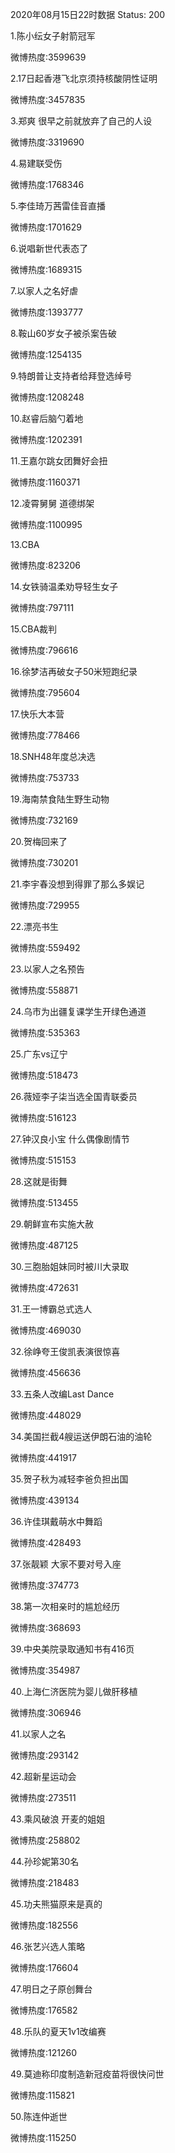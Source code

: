 2020年08月15日22时数据
Status: 200

1.陈小纭女子射箭冠军

微博热度:3599639

2.17日起香港飞北京须持核酸阴性证明

微博热度:3457835

3.郑爽 很早之前就放弃了自己的人设

微博热度:3319690

4.易建联受伤

微博热度:1768346

5.李佳琦万茜雷佳音直播

微博热度:1701629

6.说唱新世代表态了

微博热度:1689315

7.以家人之名好虐

微博热度:1393777

8.鞍山60岁女子被杀案告破

微博热度:1254135

9.特朗普让支持者给拜登选绰号

微博热度:1208248

10.赵睿后脑勺着地

微博热度:1202391

11.王嘉尔跳女团舞好会扭

微博热度:1160371

12.凌霄舅舅 道德绑架

微博热度:1100995

13.CBA

微博热度:823206

14.女铁骑温柔劝导轻生女子

微博热度:797111

15.CBA裁判

微博热度:796616

16.徐梦洁再破女子50米短跑纪录

微博热度:795604

17.快乐大本营

微博热度:778466

18.SNH48年度总决选

微博热度:753733

19.海南禁食陆生野生动物

微博热度:732169

20.贺梅回来了

微博热度:730201

21.李宇春没想到得罪了那么多娱记

微博热度:729955

22.漂亮书生

微博热度:559492

23.以家人之名预告

微博热度:558871

24.乌市为出疆复课学生开绿色通道

微博热度:535363

25.广东vs辽宁

微博热度:518473

26.薇娅李子柒当选全国青联委员

微博热度:516123

27.钟汉良小宝 什么偶像剧情节

微博热度:515153

28.这就是街舞

微博热度:513455

29.朝鲜宣布实施大赦

微博热度:487125

30.三胞胎姐妹同时被川大录取

微博热度:472631

31.王一博霸总式选人

微博热度:469030

32.徐峥夸王俊凯表演很惊喜

微博热度:456636

33.五条人改编Last Dance

微博热度:448029

34.美国拦截4艘运送伊朗石油的油轮

微博热度:441917

35.贺子秋为减轻李爸负担出国

微博热度:439134

36.许佳琪戴萌水中舞蹈

微博热度:428493

37.张靓颖 大家不要对号入座

微博热度:374773

38.第一次相亲时的尴尬经历

微博热度:368693

39.中央美院录取通知书有416页

微博热度:354987

40.上海仁济医院为婴儿做肝移植

微博热度:306946

41.以家人之名

微博热度:293142

42.超新星运动会

微博热度:273511

43.乘风破浪 开麦的姐姐

微博热度:258802

44.孙珍妮第30名

微博热度:218483

45.功夫熊猫原来是真的

微博热度:182556

46.张艺兴选人策略

微博热度:176604

47.明日之子原创舞台

微博热度:176582

48.乐队的夏天1v1改编赛

微博热度:121260

49.莫迪称印度制造新冠疫苗将很快问世

微博热度:115821

50.陈连仲逝世

微博热度:115250

